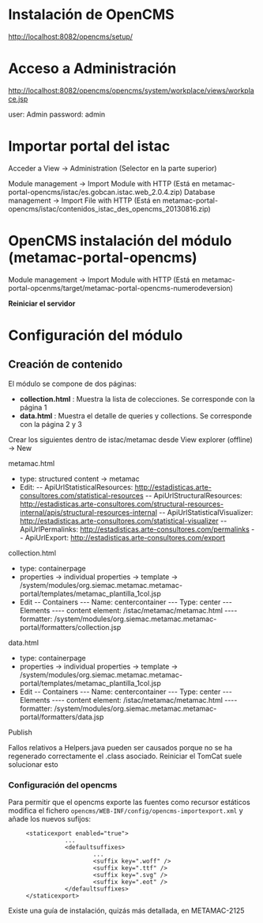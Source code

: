 # Instalación de OpenCMS

[http://localhost:8082/opencms/setup/](http://localhost:8082/opencms/setup/)

# Acceso a Administración
[http://localhost:8082/opencms/opencms/system/workplace/views/workplace.jsp](http://localhost:8082/opencms/opencms/system/workplace/views/workplace.jsp)

user: Admin
password: admin

# Importar portal del istac
Acceder a View -> Administration (Selector en la parte superior)

Module management -> Import Module with HTTP (Está en metamac-portal-opencms/istac/es.gobcan.istac.web_2.0.4.zip)
Database management -> Import File with HTTP (Está en metamac-portal-opencms/istac/contenidos_istac_des_opencms_20130816.zip)

# OpenCMS instalación del módulo (metamac-portal-opencms)

Module management -> Import Module with HTTP (Está en metamac-portal-opcenms/target/metamac-portal-opencms-numerodeversion)

**Reiniciar el servidor**

# Configuración del módulo

## Creación de contenido

El módulo se compone de dos páginas:

* **collection.html** : Muestra la lista de colecciones. Se corresponde con la página 1
* **data.html** : Muestra el detalle de queries y collections. Se corresponde con la página 2 y 3


Crear los siguientes  dentro de istac/metamac desde View explorer (offline) -> New

metamac.html
- type: structured content -> metamac
- Edit:
-- ApiUrlStatisticalResources: http://estadisticas.arte-consultores.com/statistical-resources
-- ApiUrlStructuralResources: http://estadisticas.arte-consultores.com/structural-resources-internal/apis/structural-resources-internal
-- ApiUrlStatisticalVisualizer: http://estadisticas.arte-consultores.com/statistical-visualizer
-- ApiUrlPermalinks: http://estadisticas.arte-consultores.com/permalinks
-- ApiUrlExport: http://estadisticas.arte-consultores.com/export

collection.html
- type: containerpage
- properties -> individual properties -> template -> /system/modules/org.siemac.metamac.metamac-portal/templates/metamac_plantilla_1col.jsp
- Edit
-- Containers
--- Name: centercontainer
--- Type: center
--- Elements
---- content element: /istac/metamac/metamac.html
---- formatter: /system/modules/org.siemac.metamac.metamac-portal/formatters/collection.jsp

data.html
- type: containerpage
- properties -> individual properties -> template -> /system/modules/org.siemac.metamac.metamac-portal/templates/metamac_plantilla_1col.jsp
- Edit
-- Containers
--- Name: centercontainer
--- Type: center
--- Elements
---- content element: /istac/metamac/metamac.html
---- formatter: /system/modules/org.siemac.metamac.metamac-portal/formatters/data.jsp

Publish

Fallos relativos a Helpers.java pueden ser causados porque no se ha regenerado correctamente el .class asociado. Reiniciar el TomCat suele solucionar esto

### Configuración del opencms

Para permitir que el opencms exporte las fuentes como recursor estáticos modifica el fichero `opencms/WEB-INF/config/opencms-importexport.xml` y añade los nuevos sufijos:

         <staticexport enabled="true">
                    ...
                    <defaultsuffixes>
                            ...
                            <suffix key=".woff" />
                            <suffix key=".ttf" />
                            <suffix key=".svg" />
                            <suffix key=".eot" />
                    </defaultsuffixes>
         </staticexport>

Existe una guía de instalación, quizás más detallada, en METAMAC-2125
